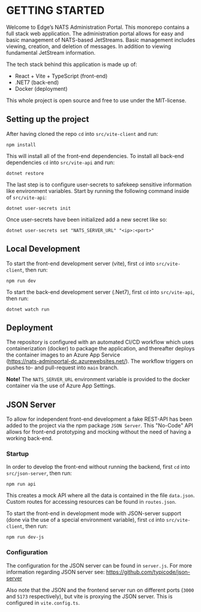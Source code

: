 # GETTING STARTED

Welcome to Edge’s NATS Administration Portal. This monorepo contains a full stack web application. The
administration portal allows for easy and basic management of NATS-based JetStreams. Basic management
includes viewing, creation, and deletion of messages. In addition to viewing fundamental JetStream
information.

The tech stack behind this application is made up of:

- React + Vite + TypeScript (front-end)
- .NET7 (back-end)
- Docker (deployment)

This whole project is open source and free to use under the MIT-license.

## Setting up the project

After having cloned the repo `cd` into `src/vite-client` and run:

```
npm install
```

This will install all of the front-end dependencies. To install all back-end dependencies `cd` into
`src/vite-api` and run:

```
dotnet restore
```

The last step is to configure user-secrets to safekeep sensitive information like environment
variables. Start by running the following command inside of `src/vite-api`:

```
dotnet user-secrets init
```

Once user-secrets have been initialized add a new secret like so:

```
dotnet user-secrets set "NATS_SERVER_URL" "<ip>:<port>"
```

## Local Development

To start the front-end development server (vite), first `cd` into `src/vite-client`, then run:

```
npm run dev
```

To start the back-end development server (.Net7), first `cd` into `src/vite-api`, then run:

```
dotnet watch run
```

## Deployment

The repository is configured with an automated CI/CD workflow which uses containerization (docker) to
package the application, and thereafter deploys the container images to an Azure App Service  
(https://nats-adminportal-dc.azurewebsites.net/). The workflow triggers on pushes to- and pull-request
into `main` branch.

**Note!** The `NATS_SERVER_URL` environment variable is provided to the docker container via the use of Azure App Settings.

## JSON Server

To allow for independent front-end development a fake REST-API has been added to the project via the npm
package `JSON Server`. This "No-Code" API allows for front-end prototyping and mocking without the need
of having a working back-end.

### Startup

In order to develop the front-end without running the backend, first `cd` into `src/json-server`, then run:

```
npm run api
```

This creates a mock API where all the data is contained in the file `data.json`. Custom routes for accessing
resources can be found in `routes.json`.

To start the front-end in development mode with JSON-server support (done via the use of a special environment variable),
first `cd` into `src/vite-client`, then run:

```
npm run dev-js
```

### Configuration

The configuration for the JSON server can be found in `server.js`. For more information regarding JSON server
see: https://github.com/typicode/json-server

Also note that the JSON and the frontend server run on different ports (`3000` and `5173` respectively),
but vite is proxying the JSON server. This is configured in `vite.config.ts`.
